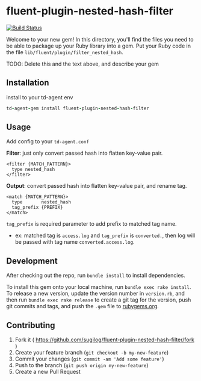 # fluent-plugin-nested-hash-filter

[![Build Status](https://travis-ci.org/sugilog/fluent-plugin-nested-hash-filter.svg?branch=master)](https://travis-ci.org/sugilog/fluent-plugin-nested-hash-filter)


Welcome to your new gem! In this directory, you'll find the files you need to be able to package up your Ruby library into a gem. Put your Ruby code in the file `lib/fluent/plugin/filter_nested_hash`.

TODO: Delete this and the text above, and describe your gem

## Installation

install to your td-agent env

```ruby
td-agent-gem install fluent-plugin-nested-hash-filter
```

## Usage

Add config to your `td-agent.conf`

**Filter**: just only convert passed hash into flatten key-value pair.

```
<filter {MATCH_PATTERN}>
  type nested_hash
</filter>
```

**Output**: convert passed hash into flatten key-value pair, and rename tag.

```
<match {MATCH_PATTERN}>
  type       nested_hash
  tag_prefix {PREFIX}
</match>
```

`tag_prefix` is required parameter to add prefix to matched tag name.

- ex: matched tag is `access.log` and `tag_prefix` is `converted.`, then log will be passed with tag name `converted.access.log`.

## Development

After checking out the repo, run `bundle install` to install dependencies.

To install this gem onto your local machine, run `bundle exec rake install`. To release a new version, update the version number in `version.rb`, and then run `bundle exec rake release` to create a git tag for the version, push git commits and tags, and push the `.gem` file to [rubygems.org](https://rubygems.org).

## Contributing

1. Fork it ( https://github.com/sugilog/fluent-plugin-nested-hash-filter/fork )
2. Create your feature branch (`git checkout -b my-new-feature`)
3. Commit your changes (`git commit -am 'Add some feature'`)
4. Push to the branch (`git push origin my-new-feature`)
5. Create a new Pull Request
